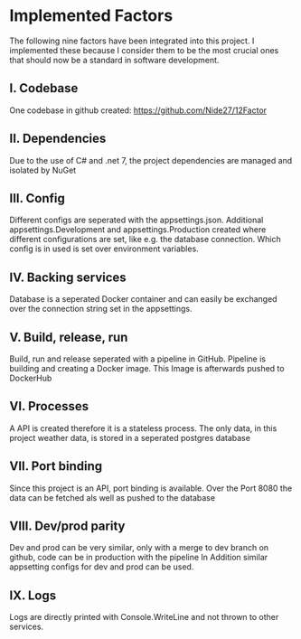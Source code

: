 # Implemented Factors
The following nine factors have been integrated into this project. 
I implemented these because I consider them to be the most crucial ones that should now be a standard in software development.

## I. Codebase
One codebase in github created: https://github.com/Nide27/12Factor

## II. Dependencies
Due to the use of C# and .net 7, the project dependencies are managed and isolated by NuGet

## III. Config
Different configs are seperated with the appsettings.json.
Additional appsettings.Development and appsettings.Production created where different configurations are set, like e.g. the database connection.
Which config is in used is set over environment variables.

## IV. Backing services
Database is a seperated Docker container and can easily be exchanged over the connection string set in the appsettings.

## V. Build, release, run
Build, run and release seperated with a pipeline in GitHub.
Pipeline is building and creating a Docker image. This Image is afterwards pushed to DockerHub

## VI. Processes
A API is created therefore it is a stateless process. 
The only data, in this project weather data, is stored in a seperated postgres database

## VII. Port binding
Since this project is an API, port binding is available. 
Over the Port 8080 the data can be fetched als well as pushed to the database

## VIII. Dev/prod parity
Dev and prod can be very similar, only with a merge to dev branch on github, code can be in production with the pipeline
In Addition similar appsetting configs for dev and prod can be used.

## IX. Logs
Logs are directly printed with Console.WriteLine and not thrown to other services.


